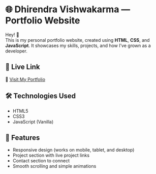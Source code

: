 # 🌐 Dhirendra Vishwakarma — Portfolio Website

Hey! 👋  
This is my personal portfolio website, created using **HTML**, **CSS**, and **JavaScript**. It showcases my skills, projects, and how I’ve grown as a developer.

## 🚀 Live Link

🔗 [Visit My Portfolio](https://dhirendra22vish.github.io/DhirendraCodes/)

## 🛠️ Technologies Used

- HTML5  
- CSS3  
- JavaScript (Vanilla)

## 📌 Features

- Responsive design (works on mobile, tablet, and desktop)
- Project section with live project links
- Contact section to connect
- Smooth scrolling and simple animations

